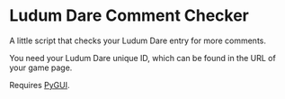 # Ludum Dare Comment Checker
A little script that checks your Ludum Dare entry for more comments.

You need your Ludum Dare unique ID, which can be found in the URL of your game page.

Requires [PyGUI](http://www.cosc.canterbury.ac.nz/greg.ewing/python_gui/).
